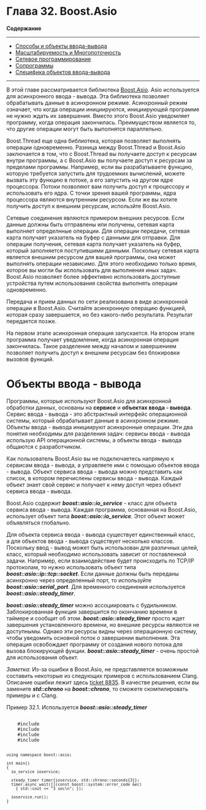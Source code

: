 # Глава 32. Boost.Asio

**Содержание**

<hr>

+ [Способы и объекты ввода-вывода](#ioservices)  
+ [Масштабируемость и Многопоточность](#threads)  
+ [Сетевое программирование](#network)  
+ [Сопрограммы](#coroutines)  
+ [Специфика объектов ввода-вывода](#iospecific)  

<hr>

В этой главе рассматривается библиотека [Boost.Asio](http://www.boost.org/doc/libs/1_62_0/doc/html/boost_asio.html). Asio используется для асинхронного ввода - вывода. Эта библиотека позволяет обрабатывать данные в асинхронном режиме. Асинхронный режим означает, что когда операции инициируются, инициирующей программе не нужно ждать их завершения. Вместо этого Boost.Asio уведомляет программу, когда операция закончилась. Преимуществом является то, что другие операции могут быть выполнятся параллельно.  

Boost.Thread еще одна библиотека, которая позволяет выполнять операции одновременно. Разница между Boost.Thread и Boost.Asio заключается в том, что с Boost.Thread вы получаете доступ к ресурсам внутри программы, а с Boost.Asio вы получаете доступ к ресурсам за пределами программы. Например, если вы разрабатываете функцию, которую требуется запустить для трудоемких вычислений, можете вызвать эту функцию в потоке, а его запустить на другом ядре процессора. Потоки позволяют вам получить доступ к процессору и использовать его ядра. С точки зрения вашей программы, ядра процессора являются внутренним ресурсом. Если же вы хотите получить доступ к внешним ресурсам, использйте Boost.Asio.  

Сетевые соединения являются примером внешних ресурсов. Если данные должны быть отправлены или получены, сетевая карта выполняет определнные операции. Для операции передачи, сетевая карта получает указатель на буфер с данными для отправки. Для операции получения, сетевая карта получает указатель на буфер, который заполняется поступившими данными. Поскольку сетевая карта является внешним ресурсом для вашей программы, она может выполнять операции независимо. Для этого необходимо только время, которое вы могли бы использовать для выполнения иных задач. Boost.Asio позволяет более эффективно использовать доступные устройства путем использования свойства выполнять операции одновременно.  

Передача и прием данных по сети реализована в виде асинхронной операции в Boost.Asio. Считайте асинхронную операцию функцией, которая сразу завершается, но без какого-либо результата. Результат передается позже.  

На первом этапе асинхронная операция запускается. На втором этапе программа получает уведомление, когда асинхронная операция закончилась. Такое разделение между началом и завершением позволяет получить доступ к внешним ресурсам без блокировки вызовов функций. 

<a name="ioservices"></a>
# Объекты ввода - вывода

Программы, которые используют Boost.Asio для асинхронной обработки данных, основаны на **сервисе** и **объектах ввода - вывода**. Сервис ввода - вывода - это абстрактный интерфейс операционной системы, который обрабатывает данные в асинхронном режиме. Объекты ввода - вывода инициируют асинхронные операции. Эти два понятия необходимы для разделения задач: сервисы ввода - вывода использую API операционной системы, а объекты ввода - вывода общаются с разработчиком.

Как пользователь Boost.Asio вы не подключаетесь напрямую к сервисам ввода - вывода, а управляете ими с помощью объектов ввода - вывода. Объект сервиса ввода - вывода можно представить как список, в котором перечислены сервисы ввода - вывода. Каждый объект знает свой сервис и получает к нему доступ через объект сервиса ввода - вывода.

Boost.Asio содержит ***boost::asio::io_service*** - класс для объекта сервиса ввода - вывода. Каждая программа, основанная на Boost.Asio, использует объект типа ***boost::asio::io_service***. Этот объект может объявляться глобально.

Для объекта сервиса ввода - вывода существует единственный класс, а для объектов ввода - вывода существует несколько классов. Поскольку ввод - вывод может быть использован для различных целей, класс, который необходимо использовать зависит от поставленной задачи. Например, если взаимодействие будет происходить по TCP/IP протоколам, то нужно использовать объект типа ***boost::asio::ip::tcp::socket***. Если данные должны быть переданы асинхронно через определенный порт, то используйте  ***boost::asio::serial_port***. Для временного соединения используется ***boost::asio::steady_timer***. 

***boost::asio::steady_timer*** можно ассоциировать с будильником. Заблокированная функция завершится по окончанию времени в таймере и сообщит об этом. ***boost::asio::steady_timer*** просто ждет завершения установленного времени, но внешние ресурсы являются не доступнымы. Однако эти ресурсы видны через операционную систему, чтобы уведомить основной поток о завершении выполнения. Эта операция освобождает программу от создания нового потока для вызова блокирующей фукции. ***boost::asio::steady_timer*** - очень простой для использования объект. 

*Заметка*:
    Из-за ошибки в Boost.Asio, не представляется возможным составить некоторые из следующих примеров с использованием Clang. Описание ошибки лежит здесь [ticket 8835](https://svn.boost.org/trac/boost/ticket/8835). В качестве решения, если вы замените ***std::chrono*** на ***boost::chrono***, то сможете скомпилировать примеры и с Clang.

Пример 32.1. Используется ***boost::asio::steady_timer***

<code>
    #include <boost/asio/io_service.hpp>
    #include <boost/asio/steady_timer.hpp>
    #include <chrono>
    #include <iostream>
    
    using namespace boost::asio;

    int main()
    {
      io_service ioservice;

      steady_timer timer{ioservice, std::chrono::seconds{3}};
      timer.async_wait([](const boost::system::error_code &ec)
        { std::cout << "3 sec\n"; });

      ioservice.run();
    }
</code>
